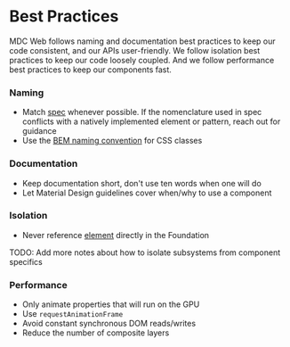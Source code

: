# Best Practices

MDC Web follows naming and documentation best practices to keep our code
consistent, and our APIs user-friendly. We follow isolation best practices to
keep our code loosely coupled. And we follow performance best practices to keep
our components fast.

### Naming

*  Match [spec](https://material.io/guidelines) whenever possible. If the nomenclature used in spec conflicts with a natively implemented element or pattern, reach out for guidance
*  Use the [BEM naming convention](http://getbem.com/naming/) for CSS classes

### Documentation

* Keep documentation short, don't use ten words when one will do
* Let Material Design guidelines cover when/why to use a component

### Isolation

*  Never reference [element](https://developer.mozilla.org/en-US/docs/Web/API/Element) directly in the Foundation

TODO: Add more notes about how to isolate subsystems from component specifics

### Performance

*  Only animate properties that will run on the GPU
*  Use `requestAnimationFrame`
*  Avoid constant synchronous DOM reads/writes
*  Reduce the number of composite layers
